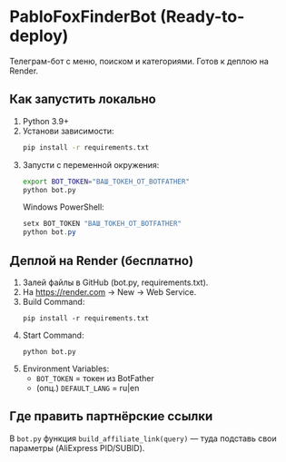 
# PabloFoxFinderBot (Ready-to-deploy)

Телеграм-бот с меню, поиском и категориями. Готов к деплою на Render.

## Как запустить локально
1. Python 3.9+
2. Установи зависимости:
   ```bash
   pip install -r requirements.txt
   ```
3. Запусти с переменной окружения:
   ```bash
   export BOT_TOKEN="ВАШ_ТОКЕН_ОТ_BOTFATHER"
   python bot.py
   ```
   Windows PowerShell:
   ```powershell
   setx BOT_TOKEN "ВАШ_ТОКЕН_ОТ_BOTFATHER"
   python bot.py
   ```

## Деплой на Render (бесплатно)
1. Залей файлы в GitHub (bot.py, requirements.txt).
2. На https://render.com → New → Web Service.
3. Build Command:
   ```
   pip install -r requirements.txt
   ```
4. Start Command:
   ```
   python bot.py
   ```
5. Environment Variables:
   - `BOT_TOKEN` = токен из BotFather
   - (опц.) `DEFAULT_LANG` = ru|en

## Где править партнёрские ссылки
В `bot.py` функция `build_affiliate_link(query)` — туда подставь свои параметры (AliExpress PID/SUBID).
